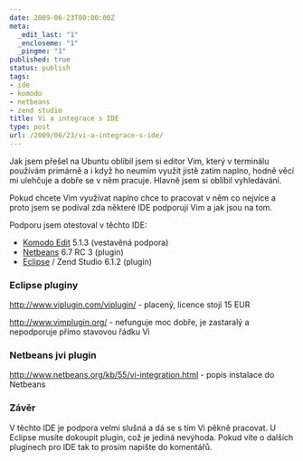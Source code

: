 ```yaml
---
date: 2009-06-23T00:00:00Z
meta:
  _edit_last: "1"
  _encloseme: "1"
  _pingme: "1"
published: true
status: publish
tags:
- ide
- komodo
- netbeans
- zend studio
title: Vi a integrace s IDE
type: post
url: /2009/06/23/vi-a-integrace-s-ide/
---
```


<p>Jak jsem přešel na Ubuntu oblíbil jsem si editor Vim, který v terminálu používám primárně a i když ho neumím využít jistě zatím naplno, hodně věcí mi ulehčuje a dobře se v něm pracuje. Hlavně jsem si oblíbil vyhledávání.</p>
<p>Pokud  chcete Vim využívat naplno chce to pracovat v něm co nejvíce a proto jsem se podíval zda některé IDE podporují Vim a jak jsou na tom.</p>

<p>Podporu jsem otestoval v těchto IDE:</p>
<ul>
	<li><a href="http://www.activestate.com/komodo_edit/">Komodo Edit</a> 5.1.3 (vestavěná podpora)</li>
	<li><a href="http://www.netbeans.org/">Netbeans</a> 6.7 RC 3 (plugin)</li>
	<li><a href="http://www.eclipse.org">Eclipse</a> / Zend Studio 6.1.2 (plugin)</li>
</ul>
<h3>Eclipse pluginy</h3>
<p><a href="http://www.viplugin.com/viplugin/">http://www.viplugin.com/viplugin/</a> - placený, licence stojí 15 EUR</p>
<p><a href="http://www.vimplugin.org/">http://www.vimplugin.org/</a> - nefunguje moc dobře, je zastaralý a nepodporuje přímo stavovou řádku Vi</p>
<h3>Netbeans jvi plugin</h3>
<p><a href="http://www.netbeans.org/kb/55/vi-integration.html">http://www.netbeans.org/kb/55/vi-integration.html</a> - popis instalace do Netbeans</p>
<h3>Závěr</h3>
<p>V těchto IDE je podpora velmi slušná a dá se s tím Vi pěkně pracovat. U Eclipse musíte dokoupit plugin, což je jediná nevýhoda. Pokud víte o dalších pluginech pro IDE tak to prosím napište do komentářů.</p>
